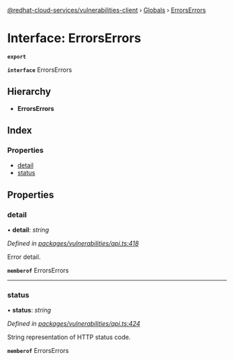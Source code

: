 [@redhat-cloud-services/vulnerabilities-client](../README.md) › [Globals](../globals.md) › [ErrorsErrors](errorserrors.md)

# Interface: ErrorsErrors

**`export`** 

**`interface`** ErrorsErrors

## Hierarchy

* **ErrorsErrors**

## Index

### Properties

* [detail](errorserrors.md#detail)
* [status](errorserrors.md#status)

## Properties

###  detail

• **detail**: *string*

*Defined in [packages/vulnerabilities/api.ts:418](https://github.com/RedHatInsights/javascript-clients/blob/master/packages/vulnerabilities/api.ts#L418)*

Error detail.

**`memberof`** ErrorsErrors

___

###  status

• **status**: *string*

*Defined in [packages/vulnerabilities/api.ts:424](https://github.com/RedHatInsights/javascript-clients/blob/master/packages/vulnerabilities/api.ts#L424)*

String representation of HTTP status code.

**`memberof`** ErrorsErrors
